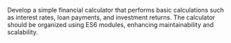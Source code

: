 Develop a simple financial calculator that performs basic calculations such as interest rates, loan payments, and investment returns. The calculator should be organized using ES6 modules, enhancing maintainability and scalability.